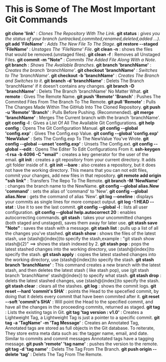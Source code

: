 # This is Some of The Most Important Git Commands

**git clone 'link'** : *Clones The Repository With The Link*.
**git status** : *gives you the status of your branch (untracked,commited,renamed,deleted,added ...)*.
**git add 'FileName'** : *Adds The New File To The Stage*.
**git restore --staged 'FileName'** : *Unstages The 'FileName' File*.
**git clean -n** : shows the files that would be removed.(unstaged files).
**git clean -f** : Removes all Unstaged Files.
**git commit -m "Note"** : *Commits The Added File Along With a Note*.
**git branch** : *Shows The Available Branches*.
**git branch 'branchName'** : *Creates the branch 'branchName'*.
**git checkout 'branchName'** : *Switches to The 'branchName'*.
**git checkout -b 'branchName'** : *Creates The Branch and Switches to it*.
**git branch -d 'branchName'** : Delets The Branch 'branchName' if it doesn't contains any changes.
**git branch -D 'branchName'** : Delets The Branch 'branchName' No Matter What.
**git remote** : Gives The Remote Name.
**git push 'Remote' 'Branch'** : Pushes The Commited Files From The Branch To The Remote.
**git pull 'Remote'** : Pulls The Changes Made Within The GitHub Into The Cloned Repository.
**git push -u 'Remote' 'Branch'** : Pulls Before Pushing. (Recommended).
**git merge 'branchName'** : Merges The Current branch with the branch 'branchName'.
**git config -l** : Gives a List Of All The Available Git Configurations.
**git help config** : Opens The Git Configuration Manual.
**git config --global 'config.exp'** : Gives The Config.exp Value.
**git config --global 'config.exp' 'NewValue'** : Sets The Config.exp To The NewValue You've Wrote.
**git config --global --unset 'config.exp'** : Unsets The Config.ext.
**git config --global --edit** : Opens The Editer To Edit Configurations From it.
**ssh-keygen -t rsa -b 4096 -C "email"** :  creates a key generator for the user of the email.
**git init** : creates a git repository from your current directory. It adds .git folder inside of it.
**git init --bare** : also creates a repository, but it does not have the working directory. This means that you can not edit files, commit your changes, add new files in that repository.
**git remote add origin "ssh link"** : Transfers The Repo To The Remote.
**git branch -M 'NewName'** : changes the branch name to the NewName.
**git config --global alias.New 'command'** : sets the alias of 'command' to 'New'.
**git config --global alias.New** : gets the command of alias 'New'.
**git log --oneline** : displays your commits as single lines for more compact output.
**git log -1 HEAD --stat** : Use it to see the last commit.
**git config --global -l** : lists all user configuration.
**git config --global help.autocorrect 20** : enables autocorrecting commands.
**git stash** : takes your uncommitted changes (both staged and unstaged), saves them away for later use.
**git stash save "Note"** : saves the stash with a message.
**git stash list** : pulls up a list of all the changes you've stashed.
**git stash show** : shows the files of the latest stash, use (stash@{index})to specify the stash,example : "git stash show stash@{2}" ==> shows the stash indexed by 2.
**git stash pop** : pops the latest stashed changes into the working directory, use (stash@{index})to specify the stash.
**git stash apply** : copies the latest stashed changes into the working directory, use (stash@{index})to specify the stash.
**git stash branch 'branchName'** : This command creates a new branch with the latest stash, and then deletes the latest stash ( like stash pop), use (git stash branch 'branchName' stash@{index}) to specify what stash.
**git stash drop** : delets the latest stashed changes, use (stash@{index})to specify the stash.
**git stash clear** : clears all the stashes.
**git log** : shows the commit logs.
**git reset --hard 'commit's SHA'** : points the Head to the specefied commit, by doing that it delets every commit that have been commited after it.
**git reset --soft 'commit's SHA'** : Will point the Head to the specified commit, and have all the changes in the proceeding commits, returned as staged.
**git tag** : Lists the existing tags in Git.
**git tag 'tag version : v1.0'** : Creates a Lightweight Tag, a Lightweight Tag is just a pointer to a specific commit.
**git tag -a 'TagName' -m 'Tag Message'** : Creates an Annotated Tag, Annotated tags are stored as full objects in the Git database. To reiterate, They store extra meta data such as: the tagger name, email, and date. Similar to commits and commit messages Annotated tags have a tagging message.
**git push 'remote' 'tag name'** : pushes the version to the remote.
**git tag -d 'tag name'** : Delets The Tag From The Branch.
**git push origin --delete 'tag'** : Delets The Tag From The Remote.
